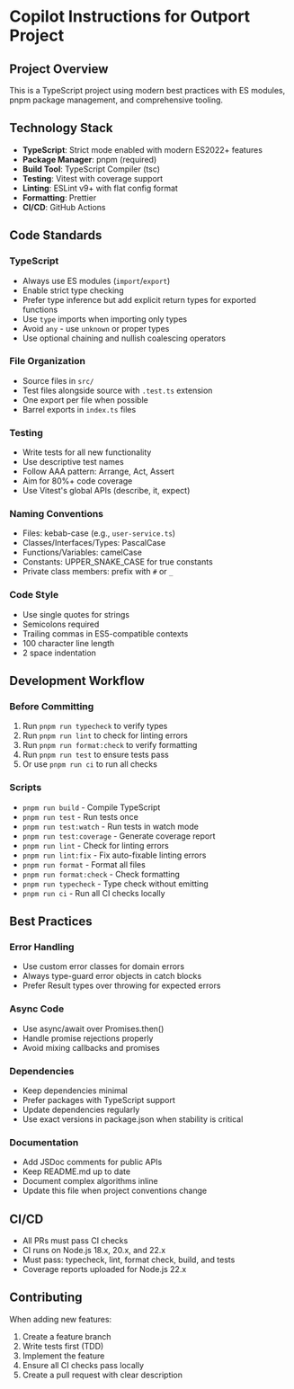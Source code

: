 # Copilot Instructions for Outport Project

## Project Overview

This is a TypeScript project using modern best practices with ES modules, pnpm package management, and comprehensive tooling.

## Technology Stack

- **TypeScript**: Strict mode enabled with modern ES2022+ features
- **Package Manager**: pnpm (required)
- **Build Tool**: TypeScript Compiler (tsc)
- **Testing**: Vitest with coverage support
- **Linting**: ESLint v9+ with flat config format
- **Formatting**: Prettier
- **CI/CD**: GitHub Actions

## Code Standards

### TypeScript

- Always use ES modules (`import`/`export`)
- Enable strict type checking
- Prefer type inference but add explicit return types for exported functions
- Use `type` imports when importing only types
- Avoid `any` - use `unknown` or proper types
- Use optional chaining and nullish coalescing operators

### File Organization

- Source files in `src/`
- Test files alongside source with `.test.ts` extension
- One export per file when possible
- Barrel exports in `index.ts` files

### Testing

- Write tests for all new functionality
- Use descriptive test names
- Follow AAA pattern: Arrange, Act, Assert
- Aim for 80%+ code coverage
- Use Vitest's global APIs (describe, it, expect)

### Naming Conventions

- Files: kebab-case (e.g., `user-service.ts`)
- Classes/Interfaces/Types: PascalCase
- Functions/Variables: camelCase
- Constants: UPPER_SNAKE_CASE for true constants
- Private class members: prefix with `#` or `_`

### Code Style

- Use single quotes for strings
- Semicolons required
- Trailing commas in ES5-compatible contexts
- 100 character line length
- 2 space indentation

## Development Workflow

### Before Committing

1. Run `pnpm run typecheck` to verify types
2. Run `pnpm run lint` to check for linting errors
3. Run `pnpm run format:check` to verify formatting
4. Run `pnpm run test` to ensure tests pass
5. Or use `pnpm run ci` to run all checks

### Scripts

- `pnpm run build` - Compile TypeScript
- `pnpm run test` - Run tests once
- `pnpm run test:watch` - Run tests in watch mode
- `pnpm run test:coverage` - Generate coverage report
- `pnpm run lint` - Check for linting errors
- `pnpm run lint:fix` - Fix auto-fixable linting errors
- `pnpm run format` - Format all files
- `pnpm run format:check` - Check formatting
- `pnpm run typecheck` - Type check without emitting
- `pnpm run ci` - Run all CI checks locally

## Best Practices

### Error Handling

- Use custom error classes for domain errors
- Always type-guard error objects in catch blocks
- Prefer Result types over throwing for expected errors

### Async Code

- Use async/await over Promises.then()
- Handle promise rejections properly
- Avoid mixing callbacks and promises

### Dependencies

- Keep dependencies minimal
- Prefer packages with TypeScript support
- Update dependencies regularly
- Use exact versions in package.json when stability is critical

### Documentation

- Add JSDoc comments for public APIs
- Keep README.md up to date
- Document complex algorithms inline
- Update this file when project conventions change

## CI/CD

- All PRs must pass CI checks
- CI runs on Node.js 18.x, 20.x, and 22.x
- Must pass: typecheck, lint, format check, build, and tests
- Coverage reports uploaded for Node.js 22.x

## Contributing

When adding new features:

1. Create a feature branch
2. Write tests first (TDD)
3. Implement the feature
4. Ensure all CI checks pass locally
5. Create a pull request with clear description
